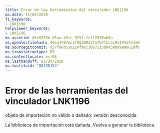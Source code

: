 ```yaml
---
title: Error de las herramientas del vinculador LNK1196
ms.date: 11/04/2016
f1_keywords:
- LNK1196
helpviewer_keywords:
- LNK1196
ms.assetid: d0c6859b-85aa-45cc-9f5f-fc1f7070ab5a
ms.openlocfilehash: 4dea4707eca79520931fa7b4fbcac9a194a4e4a9
ms.sourcegitcommit: 857fa6b530224fa6c18675138043aba9aa0619fb
ms.translationtype: MT
ms.contentlocale: es-ES
ms.lasthandoff: 03/24/2020
ms.locfileid: "80195154"
---
```

# <a name="linker-tools-error-lnk1196"></a>Error de las herramientas del vinculador LNK1196

objeto de importación no válido o dañado: versión desconocida

La biblioteca de importación está dañada. Vuelva a generar la biblioteca.
